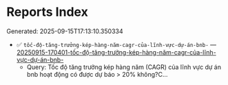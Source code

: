 # Reports Index

Generated: 2025-09-15T17:13:10.350334

- ✅ `tốc-độ-tăng-trưởng-kép-hàng-năm-cagr-của-lĩnh-vực-dự-án-bnb-` — [20250915-170401-tốc-độ-tăng-trưởng-kép-hàng-năm-cagr-của-lĩnh-vực-dự-án-bnb-](./20250915-170401-tốc-độ-tăng-trưởng-kép-hàng-năm-cagr-của-lĩnh-vực-dự-án-bnb-)
  - Query: Tốc độ tăng trưởng kép hàng năm (CAGR) của lĩnh vực dự án bnb hoạt động có được dự báo > 20% không?C...
